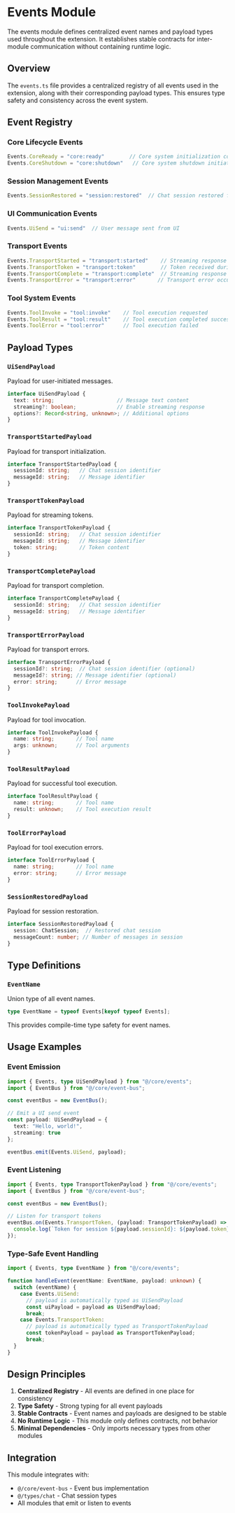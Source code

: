 # Events Module

The events module defines centralized event names and payload types used throughout the extension. It establishes stable contracts for inter-module communication without containing runtime logic.

## Overview

The `events.ts` file provides a centralized registry of all events used in the extension, along with their corresponding payload types. This ensures type safety and consistency across the event system.

## Event Registry

### Core Lifecycle Events

```typescript
Events.CoreReady = "core:ready"        // Core system initialization complete
Events.CoreShutdown = "core:shutdown"   // Core system shutdown initiated
```

### Session Management Events

```typescript
Events.SessionRestored = "session:restored"  // Chat session restored from storage
```

### UI Communication Events

```typescript
Events.UiSend = "ui:send"  // User message sent from UI
```

### Transport Events

```typescript
Events.TransportStarted = "transport:started"    // Streaming response started
Events.TransportToken = "transport:token"        // Token received during streaming
Events.TransportComplete = "transport:complete"  // Streaming response completed
Events.TransportError = "transport:error"       // Transport error occurred
```

### Tool System Events

```typescript
Events.ToolInvoke = "tool:invoke"    // Tool execution requested
Events.ToolResult = "tool:result"    // Tool execution completed successfully
Events.ToolError = "tool:error"      // Tool execution failed
```

## Payload Types

### `UiSendPayload`

Payload for user-initiated messages.

```typescript
interface UiSendPayload {
  text: string;                    // Message text content
  streaming?: boolean;             // Enable streaming response
  options?: Record<string, unknown>; // Additional options
}
```

### `TransportStartedPayload`

Payload for transport initialization.

```typescript
interface TransportStartedPayload {
  sessionId: string;   // Chat session identifier
  messageId: string;   // Message identifier
}
```

### `TransportTokenPayload`

Payload for streaming tokens.

```typescript
interface TransportTokenPayload {
  sessionId: string;   // Chat session identifier
  messageId: string;   // Message identifier
  token: string;       // Token content
}
```

### `TransportCompletePayload`

Payload for transport completion.

```typescript
interface TransportCompletePayload {
  sessionId: string;   // Chat session identifier
  messageId: string;   // Message identifier
}
```

### `TransportErrorPayload`

Payload for transport errors.

```typescript
interface TransportErrorPayload {
  sessionId?: string;  // Chat session identifier (optional)
  messageId?: string; // Message identifier (optional)
  error: string;      // Error message
}
```

### `ToolInvokePayload`

Payload for tool invocation.

```typescript
interface ToolInvokePayload {
  name: string;       // Tool name
  args: unknown;      // Tool arguments
}
```

### `ToolResultPayload`

Payload for successful tool execution.

```typescript
interface ToolResultPayload {
  name: string;       // Tool name
  result: unknown;    // Tool execution result
}
```

### `ToolErrorPayload`

Payload for tool execution errors.

```typescript
interface ToolErrorPayload {
  name: string;       // Tool name
  error: string;      // Error message
}
```

### `SessionRestoredPayload`

Payload for session restoration.

```typescript
interface SessionRestoredPayload {
  session: ChatSession;  // Restored chat session
  messageCount: number; // Number of messages in session
}
```

## Type Definitions

### `EventName`

Union type of all event names.

```typescript
type EventName = typeof Events[keyof typeof Events];
```

This provides compile-time type safety for event names.

## Usage Examples

### Event Emission

```typescript
import { Events, type UiSendPayload } from "@/core/events";
import { EventBus } from "@/core/event-bus";

const eventBus = new EventBus();

// Emit a UI send event
const payload: UiSendPayload = {
  text: "Hello, world!",
  streaming: true
};

eventBus.emit(Events.UiSend, payload);
```

### Event Listening

```typescript
import { Events, type TransportTokenPayload } from "@/core/events";
import { EventBus } from "@/core/event-bus";

const eventBus = new EventBus();

// Listen for transport tokens
eventBus.on(Events.TransportToken, (payload: TransportTokenPayload) => {
  console.log(`Token for session ${payload.sessionId}: ${payload.token}`);
});
```

### Type-Safe Event Handling

```typescript
import { Events, type EventName } from "@/core/events";

function handleEvent(eventName: EventName, payload: unknown) {
  switch (eventName) {
    case Events.UiSend:
      // payload is automatically typed as UiSendPayload
      const uiPayload = payload as UiSendPayload;
      break;
    case Events.TransportToken:
      // payload is automatically typed as TransportTokenPayload
      const tokenPayload = payload as TransportTokenPayload;
      break;
  }
}
```

## Design Principles

1. **Centralized Registry** - All events are defined in one place for consistency
2. **Type Safety** - Strong typing for all event payloads
3. **Stable Contracts** - Event names and payloads are designed to be stable
4. **No Runtime Logic** - This module only defines contracts, not behavior
5. **Minimal Dependencies** - Only imports necessary types from other modules

## Integration

This module integrates with:
- `@/core/event-bus` - Event bus implementation
- `@/types/chat` - Chat session types
- All modules that emit or listen to events
